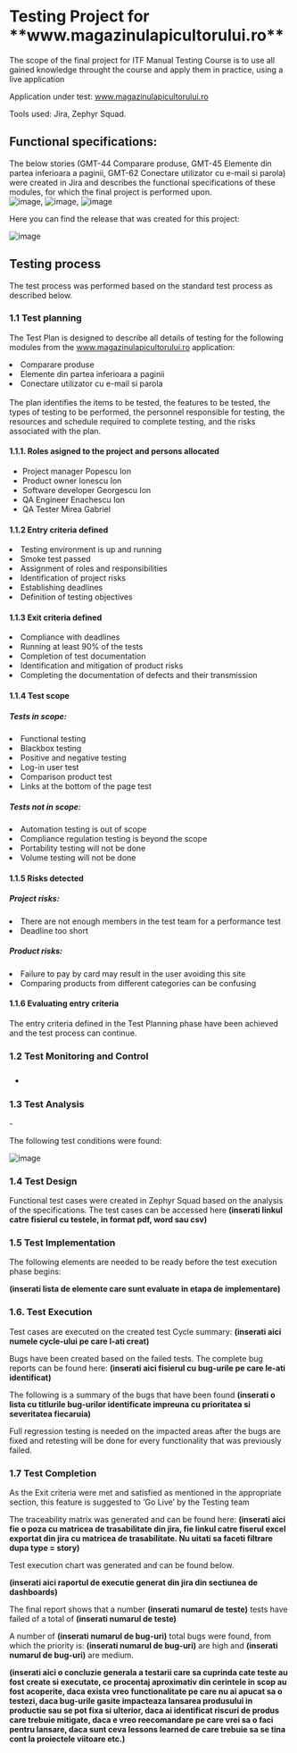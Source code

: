<h1>Testing Project for **www.magazinulapicultorului.ro**</h1>

The scope of the final project for ITF Manual Testing Course is to use all gained knowledge throught the course and apply them in practice, using a live application

Application under test: www.magazinulapicultorului.ro

Tools used: Jira, Zephyr Squad.

<h2>Functional specifications:</h2>

The below stories (GMT-44 Comparare produse, GMT-45 Elemente din partea inferioara a paginii, GMT-62 Conectare utilizator cu e-mail si parola) were created in Jira and describes the functional specifications of these modules, for which the final project is performed upon.
<br>
![image](https://github.com/user-attachments/assets/b1d355f8-7b9b-47f9-af4f-49777f6a44d4), ![image](https://github.com/user-attachments/assets/57a9f450-3604-4c55-a34f-346e80d543fd), 
![image](https://github.com/user-attachments/assets/a5420e29-1701-49e9-aa22-f1b69f5d00e4)

Here you can find the release that was created for this project:

![image](https://github.com/user-attachments/assets/66d6ae58-21f2-4d9d-bda7-9bada4a09432)


<h2>Testing process</h2>

The test process was performed based on the standard test process as described below.

<h3>1.1 Test planning</h3>

The Test Plan is designed to describe all details of testing for the following modules from the www.magazinulapicultorului.ro application:

<li>Comparare produse</li>
<li>Elemente din partea inferioara a paginii</li>
<li>Conectare utilizator cu e-mail si parola</li>
<br>The plan identifies the items to be tested, the features to be tested, the types of testing to be performed, the personnel responsible for testing, the resources and schedule required to complete testing, and the risks associated with the plan.

<h4>1.1.1. Roles asigned to the project and persons allocated</h4>

<ul>
  <li>Project manager Popescu Ion</li> 
  <li>Product owner Ionescu Ion</li>
  <li>Software developer Georgescu Ion</li>
  <li>QA Engineer Enachescu Ion</li>
  <li>QA Tester Mirea Gabriel</li>
</ul>

<h4> 1.1.2 Entry criteria defined </h4>

<li> Testing environment is up and running</li>
<li> Smoke test passed</li>
<li> Assignment of roles and responsibilities </li> 
<li> Identification of project risks </li> 
<li> Establishing deadlines </li>
<li> Definition of testing objectives</li>

<h4> 1.1.3 Exit criteria defined </h4>

<li> Compliance with deadlines </li> 
<li> Running at least 90% of the tests </li> 
<li> Completion of test documentation </li> 
<li> Identification and mitigation of product risks </li> 
<li> Completing the documentation of defects and their transmission </li> 

<h4> 1.1.4 Test scope</h4>

<h5> Tests in scope: </h5>
<li>Functional testing</li>
<li>Blackbox testing</li>
<li>Positive and negative testing</li>
<li>Log-in user test</li>
<li>Comparison product test</li>
<li>Links at the bottom of the page test</li>

  <h5>Tests not in scope: </h5>

<li> Automation testing is out of scope </li>
<li> Compliance regulation testing is beyond the scope </li>
<li> Portability testing will not be done </li>
<li> Volume testing will not be done </li>


<h4>1.1.5 Risks detected</h4>

<h5>Project risks:</h5>

<li> There are not enough members in the test team for a performance test </li>
<li> Deadline too short </li>

<h5> Product risks: </h5>

<li> Failure to pay by card may result in the user avoiding this site </li>
<li>  Comparing products from different categories can be confusing </li>

<h4>1.1.6 Evaluating entry criteria</h4>

The entry criteria defined in the Test Planning phase have been achieved and the test process can continue.

<h3>1.2 Test Monitoring and Control<h3>

-

<h3> 1.3 Test Analysis </h3>
-

The following test conditions were found: <br>
 
![image](https://github.com/user-attachments/assets/6a3304b4-41ac-4f62-91c6-74612421a2a4)


<h3>1.4 Test Design</h3>

Functional test cases were created in Zephyr Squad based on the analysis of the specifications. The test cases can be accessed here **(inserati linkul catre fisierul cu testele, in format pdf, word sau csv)**

<h3>1.5 Test Implementation</h3>

The following elements are needed to be ready before the test execution phase begins:

**(inserati lista de elemente care sunt evaluate in etapa de implementare)**

<h3>1.6. Test Execution </h3>

Test cases are executed on the created test Cycle summary: **(inserati aici numele cycle-ului pe care l-ati creat)**

Bugs have been created based on the failed tests. The complete bug reports can be found here: **(inserati aici fisierul cu bug-urile pe care le-ati identificat)**

The following is a summary of the bugs that have been found
**(inserati o lista cu titlurile bug-urilor identificate impreuna cu prioritatea si severitatea fiecaruia)**

Full regression testing is needed on the impacted areas after the bugs are fixed and retesting will be done for every functionality that was previously failed.

<h3> 1.7 Test Completion</h3>
As the Exit criteria were met and satisfied as mentioned in the appropriate section, this feature is suggested to ‘Go Live’ by the Testing team

The traceability matrix was generated and can be found here: **(inserati aici fie o poza cu matricea de trasabilitate din jira, fie linkul catre fiserul excel exportat din jira cu matricea de trasabilitate. Nu uitati sa faceti filtrare dupa type = story)**

Test execution chart was generated and can be found below. 

**(inserati aici raportul de executie generat din jira din sectiunea de dashboards)**

The final report shows that a number **(inserati numarul de teste)** tests have failed of a total of **(inserati numarul de teste)**

A number of **(inserati numarul de bug-uri)** total bugs were found, from which the priority is: **(inserati numarul de bug-uri)** are high and **(inserati numarul de bug-uri)** are medium.

**(inserati aici o concluzie generala a testarii care sa cuprinda cate teste au fost create si executate, ce procentaj aproximativ din cerintele in scop au fost acoperite, daca exista vreo functionalitate pe care nu ai apucat sa o testezi, daca bug-urile gasite impacteaza lansarea produsului in productie sau se pot fixa si ulterior, daca ai identificat riscuri de produs care trebuie mitigate, daca e vreo reecomandare pe care vrei sa o faci pentru lansare, daca sunt ceva lessons learned de care trebuie sa se tina cont la proiectele viitoare etc.)**
